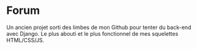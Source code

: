 # Forum

Un ancien projet sorti des limbes de mon Github pour tenter du back-end avec Django. Le plus abouti et le plus fonctionnel de mes squelettes HTML/CSS/JS.
